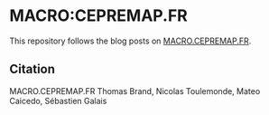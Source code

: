 # MACRO:CEPREMAP.FR

This repository follows the blog posts on [MACRO.CEPREMAP.FR](https://macro.cepremap.fr/category/data.html).


## Citation

MACRO.CEPREMAP.FR
Thomas Brand, Nicolas Toulemonde, Mateo Caicedo, Sébastien Galais